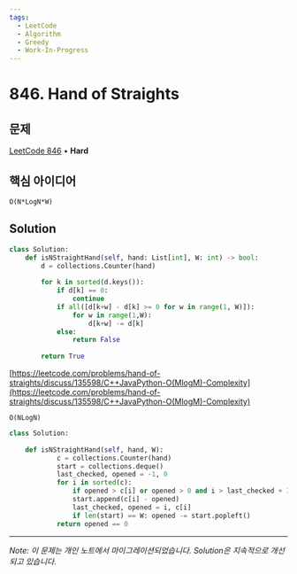 ```yaml
---
tags:
  - LeetCode
  - Algorithm
  - Greedy
  - Work-In-Progress
---
```


# 846. Hand of Straights

## 문제

[LeetCode 846](https://leetcode.com/problems/hand-of-straights/) • **Hard**

## 핵심 아이디어

`O(N*LogN*W)`

## Solution

```python
class Solution:
    def isNStraightHand(self, hand: List[int], W: int) -> bool:
        d = collections.Counter(hand)
        
        for k in sorted(d.keys()):
            if d[k] == 0:
                continue
            if all([d[k+w] - d[k] >= 0 for w in range(1, W)]):
                for w in range(1,W):
                    d[k+w] -= d[k]
            else:
                return False
            
        return True
```

  

[https://leetcode.com/problems/hand-of-straights/discuss/135598/C++JavaPython-O(MlogM)-Complexity](https://leetcode.com/problems/hand-of-straights/discuss/135598/C++JavaPython-O(MlogM)-Complexity)

`O(NLogN)`

  

```python
class Solution:
    
    def isNStraightHand(self, hand, W):
            c = collections.Counter(hand)
            start = collections.deque()
            last_checked, opened = -1, 0
            for i in sorted(c):
                if opened > c[i] or opened > 0 and i > last_checked + 1: return False
                start.append(c[i] - opened)
                last_checked, opened = i, c[i]
                if len(start) == W: opened -= start.popleft()
            return opened == 0
```

---

*Note: 이 문제는 개인 노트에서 마이그레이션되었습니다. Solution은 지속적으로 개선되고 있습니다.*
